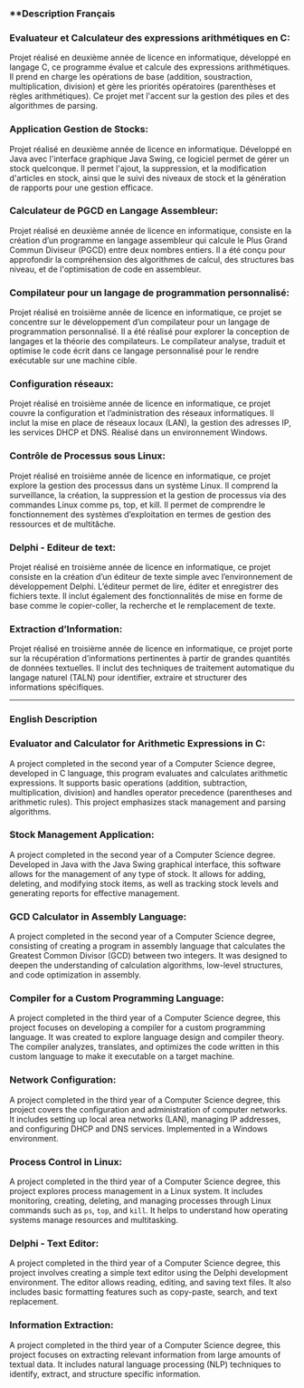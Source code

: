 ### **Description Français

### Evaluateur et Calculateur des expressions arithmétiques en C:
   Projet réalisé en deuxième année de licence en informatique, développé en langage C, ce programme évalue et calcule des expressions arithmétiques.
   Il prend en charge les opérations de base (addition, soustraction, multiplication, division) et gère les priorités opératoires (parenthèses et règles arithmétiques).
   Ce projet met l'accent sur la gestion des piles et des algorithmes de parsing.

### Application Gestion de Stocks:
   Projet réalisé en deuxième année de licence en informatique. Développé en Java avec l'interface graphique Java Swing, ce logiciel permet de gérer un stock quelconque.
   Il permet l'ajout, la suppression, et la modification d'articles en stock, ainsi que le suivi des niveaux de stock et la génération de rapports pour une gestion efficace.

### Calculateur de PGCD en Langage Assembleur:
   Projet réalisé en deuxième année de licence en informatique, consiste en la création d’un programme en langage assembleur qui calcule le Plus Grand Commun Diviseur (PGCD) entre deux nombres entiers. 
   Il a été conçu pour approfondir la compréhension des algorithmes de calcul, des structures bas niveau, et de l'optimisation de code en assembleur.

### Compilateur pour un langage de programmation personnalisé:
   Projet réalisé en troisième année de licence en informatique, ce projet se concentre sur le développement d’un compilateur pour un langage de programmation personnalisé.
   Il a été réalisé pour explorer la conception de langages et la théorie des compilateurs.
   Le compilateur analyse, traduit et optimise le code écrit dans ce langage personnalisé pour le rendre exécutable sur une machine cible.

### Configuration réseaux:
   Projet réalisé en troisième année de licence en informatique, ce projet couvre la configuration et l’administration des réseaux informatiques.
   Il inclut la mise en place de réseaux locaux (LAN), la gestion des adresses IP,
   les services DHCP et DNS. Réalisé dans un environnement Windows.

### Contrôle de Processus sous Linux:
   Projet réalisé en troisième année de licence en informatique, ce projet explore la gestion des processus dans un système Linux. Il comprend la surveillance,
   la création, la suppression et la gestion de processus via des commandes Linux comme ps, top, et kill.
   Il permet de comprendre le fonctionnement des systèmes d’exploitation en termes de gestion des ressources et de multitâche.
   
### Delphi - Editeur de text:
  Projet réalisé en troisième année de licence en informatique, ce projet consiste en la création d’un éditeur de texte simple avec l’environnement de développement Delphi. L’éditeur permet de lire, éditer et enregistrer des fichiers texte.
  Il inclut également des fonctionnalités de mise en forme de base comme le copier-coller, la recherche et le remplacement de texte.
   
### Extraction d’Information:
   Projet réalisé en troisième année de licence en informatique, ce projet porte sur la récupération d’informations pertinentes à partir de grandes quantités de données textuelles.
   Il inclut des techniques de traitement automatique du langage naturel (TALN) pour identifier, extraire et structurer des informations spécifiques.
   
-------------------------------------------------------------------------------------------------------------------------------------------------------------------------------------------------------------------------------------------------------------------------------------------------------------------------------------------------------------------------------------------------------------------------------------------------------
### **English Description**

### Evaluator and Calculator for Arithmetic Expressions in C:
   A project completed in the second year of a Computer Science degree, developed in C language, this program evaluates and calculates arithmetic expressions.
   It supports basic operations (addition, subtraction, multiplication, division) and handles operator precedence (parentheses and arithmetic rules).
   This project emphasizes stack management and parsing algorithms.

### Stock Management Application:
   A project completed in the second year of a Computer Science degree. Developed in Java with the Java Swing graphical interface, this software allows for the management of any type of stock.
   It allows for adding, deleting, and modifying stock items, as well as tracking stock levels and generating reports for effective management.

### GCD Calculator in Assembly Language:
   A project completed in the second year of a Computer Science degree, consisting of creating a program in assembly language that calculates the Greatest Common Divisor (GCD) between two integers.
   It was designed to deepen the understanding of calculation algorithms, low-level structures, and code optimization in assembly.

### Compiler for a Custom Programming Language:
   A project completed in the third year of a Computer Science degree, this project focuses on developing a compiler for a custom programming language.
   It was created to explore language design and compiler theory.
   The compiler analyzes, translates, and optimizes the code written in this custom language to make it executable on a target machine.

### Network Configuration:
   A project completed in the third year of a Computer Science degree, this project covers the configuration and administration of computer networks.
   It includes setting up local area networks (LAN), managing IP addresses, and configuring DHCP and DNS services. Implemented in a Windows environment.

### Process Control in Linux:
   A project completed in the third year of a Computer Science degree, this project explores process management in a Linux system. It includes monitoring,
   creating, deleting, and managing processes through Linux commands such as `ps`, `top`, and `kill`.
   It helps to understand how operating systems manage resources and multitasking.

### Delphi - Text Editor:
   A project completed in the third year of a Computer Science degree, this project involves creating a simple text editor using the Delphi development environment.
   The editor allows reading, editing, and saving text files.
   It also includes basic formatting features such as copy-paste, search, and text replacement.

### Information Extraction:
   A project completed in the third year of a Computer Science degree, this project focuses on extracting relevant information from large amounts of textual data.
   It includes natural language processing (NLP) techniques to identify, extract, and structure specific information.
